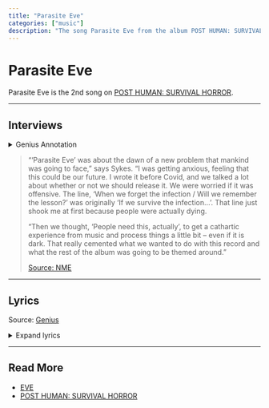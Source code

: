 ```yaml
---
title: "Parasite Eve"
categories: ["music"]
description: "The song Parasite Eve from the album POST HUMAN: SURVIVAL HORROR."
---
```

# Parasite Eve

Parasite Eve is the 2nd song on [POST HUMAN: SURVIVAL HORROR](./ph-survival-horror).

***

## Interviews

<details>
<summary>Genius Annotation</summary>

> “Parasite Eve,” the second single from POST HUMAN: SURVIVAL HORROR, was recorded during 
the 2020’s quarantine and, although the inspiration for the track didn’t come from the 
COVID-19 pandemic, there are a lot of references to it. The title comes from a 1998 
survival horror game of the same name released by Square. The band said:
>
> We’ve got to look that face to face. We’ve got to confront it. We’ve got to feel it. 
We’ve got to breathe it. We’ve got to live it sometimes to get through this. You know, 
it’s understandable that we want to repress these feelings, and sometimes becoming 
civilised requires us to repress aspects of ourselves that don’t fit in with the 
structured ideal of our society.
>
> During the promotion of the song, the band changed their helix logo for a broken 
version.
>
> The song was expected to be released on 2020, June, 10th, but was postponed due 
to the George Floyd protests and all Black Lives Matter protests around the world. 
As Oliver Sykes stated:
>
> So as some of you know we were planning on releasing a new track this week. 
But with the incredible movement that is taking place currently we don’t feel 
comfortable releasing and promoting anything that takes the focus off what’s important 
right now. I know you will all understand because we have the best fans in the world and 
I promise you we won’t make you wait too long and the good news is more music will be 
coming soon after “Parasite Eve” too. But for now keep fighting the good fight and stay tuned.
>
> The game tells the story of a cop named Aya who is fighting against a biological entity that 
calls itself Eve, who formed when a mitochondrial cell mutated and evolved, eventually 
becoming self-aware and seeking a host beyond humanity.
>
> Eve threatens all life on Earth by causing her victims to spontaneously combust. The entity 
seeks to replace humanity with superior organisms that have control over their own DNA, 
and considers humanity to be a parasite leeching off the planet.
>
> Also, when asked about what would he like to achieve on his last day alive, Oli Sykes said:
A speed run on Parasite Eve’s hardest setting.
>
> Musically, it was influenced a lot by Oli Sykes playing a game called DOOM Eternal, as well as 
the contributions of the game soundtrack artist Mick Gordon, giving it a futuristic and cyber 
overlay.

</details>

> “‘Parasite Eve’ was about the dawn of a new problem that mankind was going to face,” 
says Sykes. “I was getting anxious, feeling that this could be our future. I wrote it 
before Covid, and we talked a lot about whether or not we should release it. We were 
worried if it was offensive. The line, ‘When we forget the infection / Will we remember 
the lesson?’ was originally ‘If we survive the infection…’. That line just shook me at 
first because people were actually dying.
> 
> “Then we thought, ‘People need this, actually’, to get a cathartic experience from music 
and process things a little bit – even if it is dark. That really cemented what we wanted 
to do with this record and what the rest of the album was going to be themed around.”
> 
> [Source: NME](https://www.nme.com/big-reads/bring-me-the-horizon-cover-interview-2020-post-human-survival-horror-2804768)

***

## Lyrics

Source: [Genius](https://genius.com/Bring-me-the-horizon-parasite-eve-lyrics)

<details class="lyrics">
<summary>Expand lyrics</summary>

> [Intro: Le Mystère des Voix Bulgares]
> Накривил е калпачето ей така, па така
> Нанагоре-нанадоле, ей така, па така
> Накривил е калпачето ей така,па така
> Нанагоре-нанадоле, ей така, па така
>
> [Verse 1: Oli Sykes]
> I've got a fever, don't breathe on me
> I'm a believer in nobody
> Won't let me leave 'cause I've seen something
> Hope I don't sneeze, I don't *sneeze*
> Really we just need to fear something
> Only pretending to feel something
> I know you're dying to run
> I wanna turn you around
>
> [Pre-Chorus: Alissa Salls]
> Please remain calm
> The end has arrived
> We cannot save you
> Enjoy the ride
> This is the moment
> You've been waiting for
> Don't call it a warning
> This is a war
>
> [Chorus: Oli Sykes]
> It's the Parasite Eve
> Got a feeling in your stomach 'cause you know that it's coming for ya
> Leave your flowers and grieve
> Don't forget what they told ya, ayy, ayy
> When we forget the infection
> Will we remember the lesson?
> If the suspense doesn't kill you
> Something else will, ayy, ayy
> Move
>
> [Verse 2: Oli Sykes]
> I heard they need better signal
> Put chip and pins in the needles
> Quarantine all of those secrets
> In that black hole you call a brain before it's too late
> Really we just wanna scream something
> Only pretend to believe something
> I know you're baying for blood
> I wanna turn you around (Hey)
>
> [Pre-Chorus: Alissa Salls with Oli Sykes]
> Please remain calm (Hey)
> The end has arrived (Hey)
> We cannot save you (Hey)
> Enjoy the ride (Hey)
> This is the moment (Hey)
> You've been waiting for (Hey)
> Don't call it a warning
> This is a war
>
> [Chorus: Oli Sykes]
> It's the Parasite Eve
> Got a feeling in your stomach 'cause you know that it's coming for ya
> Leave your flowers and grieve
> Don't forget what they told ya, ayy, ayy
> When we forget the infection
> Will we remember the lesson?
> If the suspense doesn't kill you
> Something else will, ayy, ayy
> It's the Parasite Eve (It's the Parasite Eve)
> Got a feeling in your stomach 'cause you know that it's coming for ya
> Leave your flowers and grieve
> Don't forget what they told ya, ayy, ayy
> When we forget the infection
> Will we remember the lesson?
> If the suspense doesn't kill you
> Something else will
>
> [Breakdown: Oli Sykes]
> You can board up your windows
> You can lock up your doors, yeah
> But you can't keep washing your hands
> Of this shit anymore
> When all the king's sources and all the king's friends
> Don't know their arses from their pathogens
> When life is a prison and death is the door
> This ain't a warning
> This is a war, war
> This is a war, ayy, ayy, oh, oh
>
> [Chorus: Oli Sykes]
> It's the Parasite Eve
> Got a feeling in your stomach 'cause you know that it's coming for ya
> Leave your flowers and grieve
> Don't forget what they told ya, ayy, ayy
> When we forget the infection
> Will we remember the lesson?
> If the suspense doesn't kill you
> Something else will, ayy, ayy
>
> [Post-Chorus: Oli Sykes]
> It's the Parasite Eve (It's the Parasite Eve), ayy, ayy
> It's the Parasite Eve, ayy, ayy
> It's the Parasite Eve (Parasite Eve), ayy, ayy
> Ayy, ayy, ayy, ayy
>
> [Outro: Alissa Salls]
> We cannot save you
> We cannot save you
> We cannot save you
> We cannot save you
> We cannot save you

</details>

***

## Read More

- [EVE](../characters/eve)
- [POST HUMAN: SURVIVAL HORROR](ph-survival-horror)
